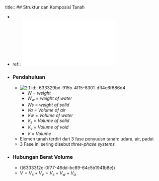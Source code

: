 title:: ## Struktur dan Komposisi Tanah

-
- ref:: ![Bab2 2.1 2.2 2.3.pdf](../assets/Bab2_2.1_2.2_2.3_1664297400197_0.pdf)
- ### Pendahuluan
	- ![2.1](../assets/image_1664300534906_0.png)
	  id:: 633329bd-915b-4f15-8301-dff4c6f686d4
		- $W$ =  *weight*
		- $W_w$ = *weight of water*
		- $Ws$ = *weight of solid*
		- $Va$ = *Volume of air*
		- $Vw$ = *Volume of water*
		- $V_s$ = *Volume of solid*
		- $V_v$ = *Volume of void*
		- $V$ = *Volume*
	- Elemen tanah terdiri dari 3 fase penyuusn tanah: udara, air, padat
	- 3 Fase ini sering disebut *three-phase systems*
- ### Hubungan Berat Volume
	- ((63333f2c-0f77-46dd-bc89-64c5b1941b8e))
	- $V = V_s + V_v = V_s + V_w + V_a$